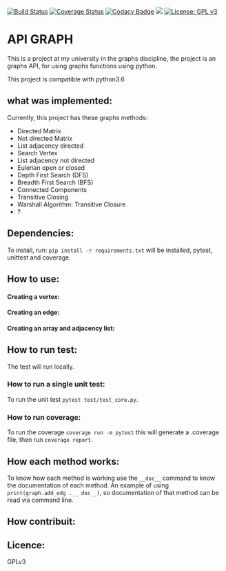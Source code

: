 [![Build Status](https://travis-ci.org/wagnerfns/API-Graph.svg?branch=master)](https://travis-ci.org/wagnerfns/API-Graph)
[![Coverage Status](https://coveralls.io/repos/github/wagnerfns/API-Graph/badge.svg?branch=master)](https://coveralls.io/github/wagnerfns/API-Graph?branch=master)
[![Codacy Badge](https://api.codacy.com/project/badge/Grade/e29fdd951b1845f39e98daffe6cbf32a)](https://www.codacy.com/app/wagnerfns/API-Graph?utm_source=github.com&amp;utm_medium=referral&amp;utm_content=wagnerfns/API-Graph&amp;utm_campaign=Badge_Grade)
[![](https://img.shields.io/badge/python-3.5+-blue.svg)](https://www.python.org/download/releases/3.5.0/)
[![License: GPL v3](https://img.shields.io/badge/License-GPLv3-blue.svg)](https://www.gnu.org/licenses/gpl-3.0)


# API GRAPH
This is a project at my university in the graphs discipline, the project is an graphs API, for using graphs functions using python.

This project is compatible with python3.6

## what was implemented:
Currently, this project has these graphs methods:

- Directed Matrix
- Not directed Matrix
- List adjacency directed
- Search Vertex
- List adjacency not directed
- Eulerian open or closed
- Depth First Search (DFS)
- Breadth First Search (BFS)
- Connected Components
- Transitive Closing
- Warshall Algorithm: Transitive Closure
- ?

## Dependencies:
To install, run: ```pip install -r requirements.txt``` will be installed, pytest, unittest and coverage.

## How to use:
#### Creating a vertex:
#### Creating an edge:
#### Creating an array and adjacency list:

## How to run test:
The test will run locally.

### How to run a single unit test:
To run the unit test ```pytest test/test_core.py```.

### How to run coverage:
To run the coverage ```coverage run -m pytest``` this will generate a .coverage file, then run ```coverage report```.

## How each method works:
To know how each method is working use the ```__doc__``` command to know the documentation of each method. An example of using ```print(graph.add_edg .__ doc__)```, so documentation of that method can be read via command line.

## How contribuit:

## Licence:
GPLv3
